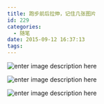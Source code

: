 ```yaml
---
title: 跑步前后拉伸，记住几张图片
id: 229
categories:
  - 随笔
date: 2015-09-12 16:37:13
tags:
---
```


![enter image description here](http://res.hillock.com.cn/web/6EPRT1IJ0HRV0092.jpg)

![enter image description here](http://res.hillock.com.cn/web/6EPRT2PA0HRV0092.jpg)

![enter image description here](http://res.hillock.com.cn/web/6EPRT2650HRV0092.jpg)